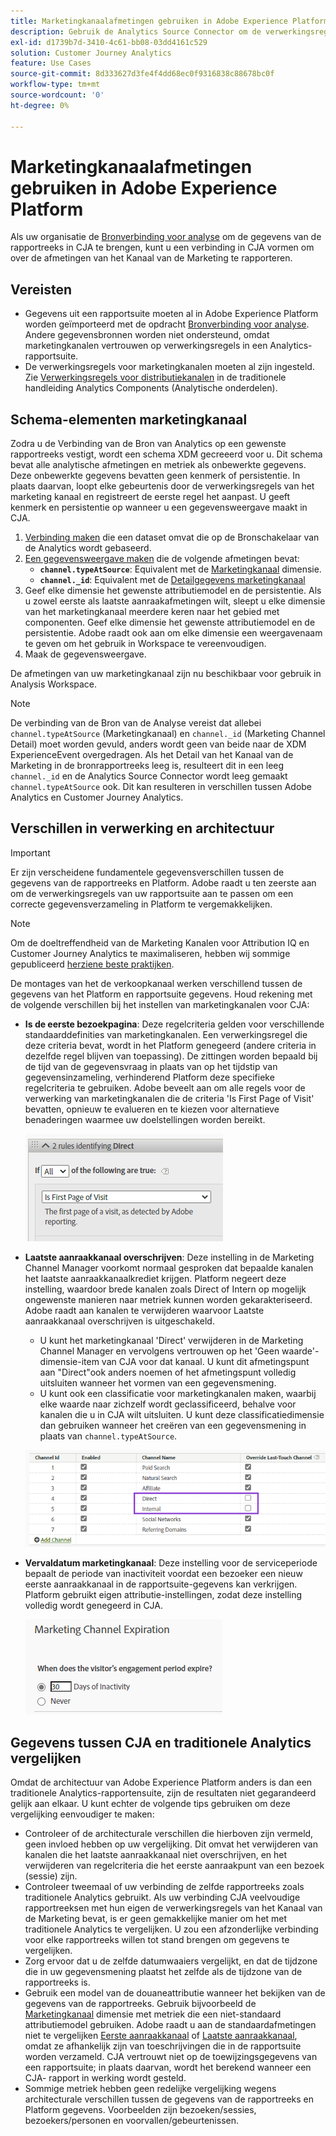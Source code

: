 ```yaml
---
title: Marketingkanaalafmetingen gebruiken in Adobe Experience Platform
description: Gebruik de Analytics Source Connector om de verwerkingsregels van het Kanaal van de Marketing in Adobe Experience Platform te brengen.
exl-id: d1739b7d-3410-4c61-bb08-03dd4161c529
solution: Customer Journey Analytics
feature: Use Cases
source-git-commit: 8d333627d3fe4f4dd68ec0f9316838c88678bc0f
workflow-type: tm+mt
source-wordcount: '0'
ht-degree: 0%

---
```


# Marketingkanaalafmetingen gebruiken in Adobe Experience Platform

Als uw organisatie de [Bronverbinding voor analyse](https://experienceleague.adobe.com/docs/experience-platform/sources/connectors/adobe-applications/analytics.html) om de gegevens van de rapportreeks in CJA te brengen, kunt u een verbinding in CJA vormen om over de afmetingen van het Kanaal van de Marketing te rapporteren.

## Vereisten

* Gegevens uit een rapportsuite moeten al in Adobe Experience Platform worden geïmporteerd met de opdracht [Bronverbinding voor analyse](https://experienceleague.adobe.com/docs/experience-platform/sources/connectors/adobe-applications/analytics.html). Andere gegevensbronnen worden niet ondersteund, omdat marketingkanalen vertrouwen op verwerkingsregels in een Analytics-rapportsuite.
* De verwerkingsregels voor marketingkanalen moeten al zijn ingesteld. Zie [Verwerkingsregels voor distributiekanalen](https://experienceleague.adobe.com/docs/analytics/components/marketing-channels/c-rules.html) in de traditionele handleiding Analytics Components (Analytische onderdelen).

## Schema-elementen marketingkanaal

Zodra u de Verbinding van de Bron van Analytics op een gewenste rapportreeks vestigt, wordt een schema XDM gecreeerd voor u. Dit schema bevat alle analytische afmetingen en metriek als onbewerkte gegevens. Deze onbewerkte gegevens bevatten geen kenmerk of persistentie. In plaats daarvan, loopt elke gebeurtenis door de verwerkingsregels van het marketing kanaal en registreert de eerste regel het aanpast. U geeft kenmerk en persistentie op wanneer u een gegevensweergave maakt in CJA.

1. [Verbinding maken](/help/connections/create-connection.md) die een dataset omvat die op de Bronschakelaar van de Analytics wordt gebaseerd.
2. [Een gegevensweergave maken](/help/data-views/create-dataview.md) die de volgende afmetingen bevat:
   * **`channel.typeAtSource`**: Equivalent met de [Marketingkanaal](https://experienceleague.adobe.com/docs/analytics/components/dimensions/marketing-channel.html) dimensie.
   * **`channel._id`**: Equivalent met de [Detailgegevens marketingkanaal](https://experienceleague.adobe.com/docs/analytics/components/dimensions/marketing-detail.html)
3. Geef elke dimensie het gewenste attributiemodel en de persistentie. Als u zowel eerste als laatste aanraakafmetingen wilt, sleept u elke dimensie van het marketingkanaal meerdere keren naar het gebied met componenten. Geef elke dimensie het gewenste attributiemodel en de persistentie. Adobe raadt ook aan om elke dimensie een weergavenaam te geven om het gebruik in Workspace te vereenvoudigen.
4. Maak de gegevensweergave.

De afmetingen van uw marketingkanaal zijn nu beschikbaar voor gebruik in Analysis Workspace.

>[!NOTE]
>
> De verbinding van de Bron van de Analyse vereist dat allebei `channel.typeAtSource` (Marketingkanaal) en `channel._id` (Marketing Channel Detail) moet worden gevuld, anders wordt geen van beide naar de XDM ExperienceEvent overgedragen. Als het Detail van het Kanaal van de Marketing in de bronrapportreeks leeg is, resulteert dit in een leeg `channel._id` en de Analytics Source Connector wordt leeg gemaakt `channel.typeAtSource` ook. Dit kan resulteren in verschillen tussen Adobe Analytics en Customer Journey Analytics.

## Verschillen in verwerking en architectuur

>[!IMPORTANT]
>
>Er zijn verscheidene fundamentele gegevensverschillen tussen de gegevens van de rapportreeks en Platform. Adobe raadt u ten zeerste aan om de verwerkingsregels van uw rapportsuite aan te passen om een correcte gegevensverzameling in Platform te vergemakkelijken.

>[!NOTE]
>
>Om de doeltreffendheid van de Marketing Kanalen voor Attribution IQ en Customer Journey Analytics te maximaliseren, hebben wij sommige gepubliceerd [herziene beste praktijken](https://experienceleague.adobe.com/docs/analytics/components/marketing-channels/mchannel-best-practices.html).

De montages van het de verkoopkanaal werken verschillend tussen de gegevens van het Platform en rapportsuite gegevens. Houd rekening met de volgende verschillen bij het instellen van marketingkanalen voor CJA:

* **Is de eerste bezoekpagina**: Deze regelcriteria gelden voor verschillende standaarddefinities van marketingkanalen. Een verwerkingsregel die deze criteria bevat, wordt in het Platform genegeerd (andere criteria in dezelfde regel blijven van toepassing). De zittingen worden bepaald bij de tijd van de gegevensvraag in plaats van op het tijdstip van gegevensinzameling, verhinderend Platform deze specifieke regelcriteria te gebruiken. Adobe beveelt aan om alle regels voor de verwerking van marketingkanalen die de criteria &#39;Is First Page of Visit&#39; bevatten, opnieuw te evalueren en te kiezen voor alternatieve benaderingen waarmee uw doelstellingen worden bereikt.

   ![Eerste pagina van het bezoek](assets/first-page-of-visit.png)

* **Laatste aanraakkanaal overschrijven**: Deze instelling in de Marketing Channel Manager voorkomt normaal gesproken dat bepaalde kanalen het laatste aanraakkanaalkrediet krijgen. Platform negeert deze instelling, waardoor brede kanalen zoals Direct of Intern op mogelijk ongewenste manieren naar metriek kunnen worden gekarakteriseerd. Adobe raadt aan kanalen te verwijderen waarvoor Laatste aanraakkanaal overschrijven is uitgeschakeld.
   * U kunt het marketingkanaal &#39;Direct&#39; verwijderen in de Marketing Channel Manager en vervolgens vertrouwen op het &#39;Geen waarde&#39;-dimensie-item van CJA voor dat kanaal. U kunt dit afmetingspunt aan &quot;Direct&quot;ook anders noemen of het afmetingspunt volledig uitsluiten wanneer het vormen van een gegevensmening.
   * U kunt ook een classificatie voor marketingkanalen maken, waarbij elke waarde naar zichzelf wordt geclassificeerd, behalve voor kanalen die u in CJA wilt uitsluiten. U kunt deze classificatiedimensie dan gebruiken wanneer het creëren van een gegevensmening in plaats van `channel.typeAtSource`.

   ![Laatste aanraakkanaal overschrijven](assets/override-last-touch-channel.png)

* **Vervaldatum marketingkanaal**: Deze instelling voor de serviceperiode bepaalt de periode van inactiviteit voordat een bezoeker een nieuw eerste aanraakkanaal in de rapportsuite-gegevens kan verkrijgen. Platform gebruikt eigen attributie-instellingen, zodat deze instelling volledig wordt genegeerd in CJA.

   ![Vervaldatum marketingkanaal](assets/marketing-channel-expiration.png)

## Gegevens tussen CJA en traditionele Analytics vergelijken

Omdat de architectuur van Adobe Experience Platform anders is dan een traditionele Analytics-rapportensuite, zijn de resultaten niet gegarandeerd gelijk aan elkaar. U kunt echter de volgende tips gebruiken om deze vergelijking eenvoudiger te maken:

* Controleer of de architecturale verschillen die hierboven zijn vermeld, geen invloed hebben op uw vergelijking. Dit omvat het verwijderen van kanalen die het laatste aanraakkanaal niet overschrijven, en het verwijderen van regelcriteria die het eerste aanraakpunt van een bezoek (sessie) zijn.
* Controleer tweemaal of uw verbinding de zelfde rapportreeks zoals traditionele Analytics gebruikt. Als uw verbinding CJA veelvoudige rapportreeksen met hun eigen de verwerkingsregels van het Kanaal van de Marketing bevat, is er geen gemakkelijke manier om het met traditionele Analytics te vergelijken. U zou een afzonderlijke verbinding voor elke rapportreeks willen tot stand brengen om gegevens te vergelijken.
* Zorg ervoor dat u de zelfde datumwaaiers vergelijkt, en dat de tijdzone die in uw gegevensmening plaatst het zelfde als de tijdzone van de rapportreeks is.
* Gebruik een model van de douaneattributie wanneer het bekijken van de gegevens van de rapportreeks. Gebruik bijvoorbeeld de [Marketingkanaal](https://experienceleague.adobe.com/docs/analytics/components/dimensions/marketing-channel.html) dimensie met metriek die een niet-standaard attributiemodel gebruiken. Adobe raadt u aan de standaardafmetingen niet te vergelijken [Eerste aanraakkanaal](https://experienceleague.adobe.com/docs/analytics/components/dimensions/first-touch-channel.html) of [Laatste aanraakkanaal](https://experienceleague.adobe.com/docs/analytics/components/dimensions/last-touch-channel.html), omdat ze afhankelijk zijn van toeschrijvingen die in de rapportsuite worden verzameld. CJA vertrouwt niet op de toewijzingsgegevens van een rapportsuite; in plaats daarvan, wordt het berekend wanneer een CJA- rapport in werking wordt gesteld.
* Sommige metriek hebben geen redelijke vergelijking wegens architecturale verschillen tussen de gegevens van de rapportreeks en Platform gegevens. Voorbeelden zijn bezoeken/sessies, bezoekers/personen en voorvallen/gebeurtenissen.
